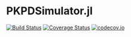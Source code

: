 # PKPDSimulator.jl

[![Build Status](https://travis-ci.com/osmosisfoundation/PKPDSimulator.jl.svg?token=4us5x5zt4Ac4ACSoL6Uw&branch=master)](https://travis-ci.com/osmosisfoundation/PKPDSimulator.jl)
[![Coverage Status](https://coveralls.io/repos/ChrisRackauckas/PKPDSimulator.jl/badge.svg?branch=master&service=github)](https://coveralls.io/github/ChrisRackauckas/PKPDSimulator.jl?branch=master)
[![codecov.io](http://codecov.io/github/ChrisRackauckas/PKPDSimulator.jl/coverage.svg?branch=master)](http://codecov.io/github/ChrisRackauckas/PKPDSimulator.jl?branch=master)
